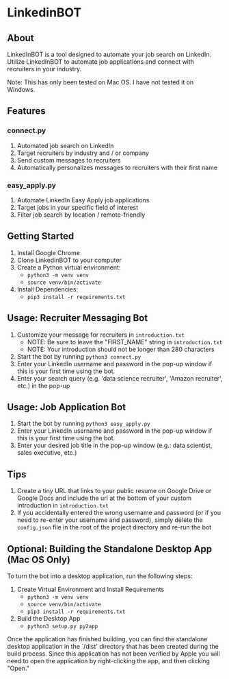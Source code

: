 # LinkedinBOT

## About 
LinkedInBOT is a tool designed to automate your job search on LinkedIn. Utilize LinkedInBOT to automate job applications and connect with recruiters in your industry.

Note: This has only been tested on Mac OS. I have not tested it on Windows.

## Features
### connect.py
1. Automated job search on LinkedIn 
2. Target recruiters by industry and / or company
3. Send custom messages to recruiters
4. Automatically personalizes messages to recruiters with their first name
### easy_apply.py
1. Automate LinkedIn Easy Apply job applications
2. Target jobs in your specific field of interest  
3. Filter job search by location / remote-friendly

## Getting Started
1. Install Google Chrome
2. Clone LinkedinBOT to your computer 
3. Create a Python virtual environment:
	- `python3 -m venv venv`
	- `source venv/bin/activate`
4. Install Dependencies:
	- `pip3 install -r requirements.txt`

## Usage: Recruiter Messaging Bot
1. Customize your message for recruiters in `introduction.txt`
	- NOTE: Be sure to leave the "FIRST_NAME" string in `introduction.txt` 
	- NOTE: Your introduction should not be longer than 280 characters
2. Start the bot by running `python3 connect.py`
3. Enter your LinkedIn username and password in the pop-up window if this is your first time using the bot.
4. Enter your search query (e.g. 'data science recruiter', 'Amazon recruiter', etc.) in the pop-up

## Usage: Job Application Bot 
1. Start the bot by running `python3 easy_apply.py`
2. Enter your LinkedIn username and password in the pop-up window if this is your first time using the bot.
3. Enter your desired job title in the pop-up window (e.g.: data scientist, sales executive, etc.)

## Tips
1. Create a tiny URL that links to your public resume on Google Drive or Google Docs and include the url at the bottom of your custom introduction in `introduction.txt`
2. If you accidentally entered the wrong username and password (or if you need to re-enter your username and password), simply delete the `config.json` file in the root of the project directory and re-run the bot

## Optional: Building the Standalone Desktop App (Mac OS Only)
To turn the bot into a desktop application, run the following steps:
1. Create Virtual Environment and Install Requirements
	- `python3 -m venv venv`
	- `source venv/bin/activate`
	- `pip3 install -r requirements.txt`
2. Build the Desktop App
	- `python3 setup.py py2app`

Once the application has finished building, you can find the standalone desktop application in the `/dist' directory that has been created during the build process. Since this application has not been verified by Apple you will need to open the application by right-clicking the app, and then clicking "Open."
